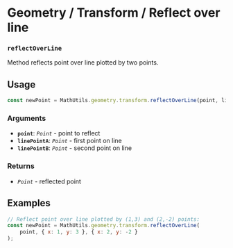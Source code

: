 Geometry / Transform / Reflect over line
========================================

### `reflectOverLine`

Method reflects point over line plotted by two points.


Usage
-----

```js
const newPoint = MathUtils.geometry.transform.reflectOverLine(point, linePointA, linePointB);
```


### Arguments

* **`point`**: *`Point`* - point to reflect
* **`linePointA`**: *`Point`* - first point on line
* **`linePointB`**: *`Point`* - second point on line


### Returns

* *`Point`* - reflected point


Examples
--------

```js
// Reflect point over line plotted by (1,3) and (2,-2) points:
const newPoint = MathUtils.geometry.transform.reflectOverLine(
	point, { x: 1, y: 3 }, { x: 2, y: -2 }
);
```

